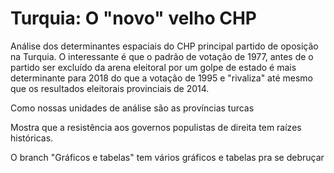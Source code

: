 # Turquia: O "novo" velho CHP

Análise dos determinantes espaciais do CHP principal partido de oposição na Turquia. O interessante é que o padrão de votação de 1977, antes de o partido ser excluído da arena eleitoral por um golpe de estado é mais determinante para 2018 do que a votação de 1995 e "rivaliza" até mesmo que os resultados eleitorais provinciais de 2014.

Como nossas unidades de análise são as províncias turcas

Mostra que a resistência aos governos populistas de direita tem raízes históricas.

O branch "Gráficos e tabelas" tem vários gráficos e tabelas pra se debruçar
